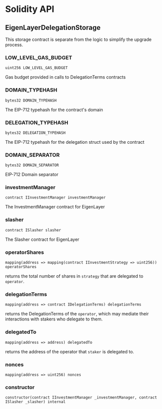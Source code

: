 # Solidity API

## EigenLayerDelegationStorage

This storage contract is separate from the logic to simplify the upgrade process.

### LOW_LEVEL_GAS_BUDGET

```solidity
uint256 LOW_LEVEL_GAS_BUDGET
```

Gas budget provided in calls to DelegationTerms contracts

### DOMAIN_TYPEHASH

```solidity
bytes32 DOMAIN_TYPEHASH
```

The EIP-712 typehash for the contract's domain

### DELEGATION_TYPEHASH

```solidity
bytes32 DELEGATION_TYPEHASH
```

The EIP-712 typehash for the delegation struct used by the contract

### DOMAIN_SEPARATOR

```solidity
bytes32 DOMAIN_SEPARATOR
```

EIP-712 Domain separator

### investmentManager

```solidity
contract IInvestmentManager investmentManager
```

The InvestmentManager contract for EigenLayer

### slasher

```solidity
contract ISlasher slasher
```

The Slasher contract for EigenLayer

### operatorShares

```solidity
mapping(address => mapping(contract IInvestmentStrategy => uint256)) operatorShares
```

returns the total number of shares in `strategy` that are delegated to `operator`.

### delegationTerms

```solidity
mapping(address => contract IDelegationTerms) delegationTerms
```

returns the DelegationTerms of the `operator`, which may mediate their interactions with stakers who delegate to them.

### delegatedTo

```solidity
mapping(address => address) delegatedTo
```

returns the address of the operator that `staker` is delegated to.

### nonces

```solidity
mapping(address => uint256) nonces
```

### constructor

```solidity
constructor(contract IInvestmentManager _investmentManager, contract ISlasher _slasher) internal
```

